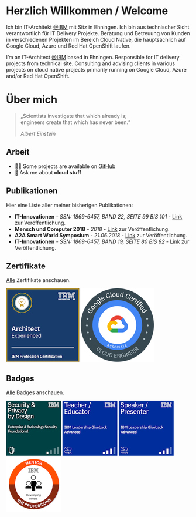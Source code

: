 # Herzlich Willkommen / Welcome
Ich bin IT-Architekt [@IBM](https://www.ibm.com/de-de) mit Sitz in Ehningen. Ich bin aus technischer Sicht verantwortlich für IT Delivery Projekte. 
Beratung und Betreuung von Kunden in verschiedenen Projekten im Bereich Cloud Native, die hauptsächlich auf Google Cloud, Azure und Red Hat OpenShift laufen.

I’m an IT-Architect [@IBM](https://www.ibm.com/us-en) based in Ehningen. Responsible for IT delivery projects from technical site. Consulting and advising
clients in various projects on cloud native projects primarily running on Google Cloud, Azure and/or Red Hat OpenShift.

# Über mich
> „Scientists investigate that which already is; <br> engineers create that which has never been.“
>
> *Albert Einstein*

## Arbeit
- 👨‍💻 Some projects are available on [GitHub](https://github.com/Alienuser?tab=repositories)
- 💬 Ask me about ****cloud stuff****

## Publikationen
Hier eine Liste aller meiner bisherigen Publikationen:

* **IT-Innovationen** - *SSN: 1869-6457, BAND 22, SEITE 99 BIS 101* - [Link](https://www.hs-esslingen.de/fileadmin/media/Fakultaeten/it/SERVICE/IT-Innovationen/IT-Innovationen_Band22_WS1819.pdf) zur Veröffentlichung.
* **Mensch und Computer 2018** - *2018* - [Link](https://dl.gi.de/handle/20.500.12116/16776) zur Veröffentlichung.
* **A2A Smart World Symposium** - *21.06.2018* - [Link](https://www.akka-digital.com/unternehmen/termine-und-messen/a2a-2018.html) zur Veröffentlichung.
* **IT-Innovationen** - *SSN: 1869-6457, BAND 19, SEITE 80 BIS 82* - [Link](https://www.hs-esslingen.de/fileadmin/media/Fakultaeten/it/SERVICE/IT-Innovationen/IT-Innovationen_Band19_SS17.pdf) zur Veröffentlichung.

## Zertifikate
[Alle](https://www.credential.net/profile/larshelmuthprobst/wallet) Zertifikate anschauen.

[![Certificate](assets/images/certificates/architect.png)](https://www.credly.com/badges/69bdace3-3da9-42d1-8112-e722fe1b0c7d/public_url)
[![Certificate](assets/images/certificates/gcp.png)](https://www.credential.net/0ffb0a72-530e-4934-9cc0-3e027752fa11)

## Badges
[Alle](https://www.youracclaim.com/users/lars-helmuth-probst/badges) Badges anschauen.

[![Badge](assets/images/badges/security.png)](https://www.credly.com/earner/earned/badge/ef61fea9-0567-44d2-ab48-25f4062227b9)
[![Badge](assets/images/badges/teacher.png)](https://www.credly.com/earner/earned/badge/02f41832-d127-494c-afd2-71669334e033)
[![Badge](assets/images/badges/speaker.png)](https://www.credly.com/earner/earned/badge/6c4579ce-1640-4210-bb63-3e4b82407fae)
[![BAdge](assets/images/badges/mentor.png)](https://www.credly.com/earner/earned/badge/9fb48397-cb26-48b8-a4ce-8467e6eb99bc)